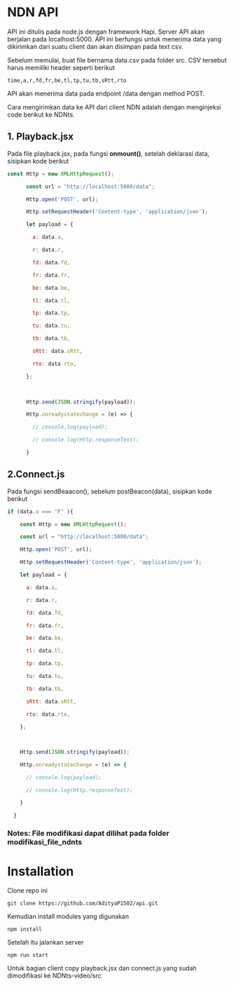 # NDN API 
API ini ditulis pada node.js dengan framework Hapi. Server API akan berjalan pada localhost:5000. API ini berfungsi untuk menerima data yang dikirimkan dari suatu client dan akan disimpan pada text csv. 

Sebelum memulai, buat file bernama data.csv pada folder src. CSV tersebut harus memiliki header seperti berikut

```csv
time,a,r,fd,fr,be,tl,tp,tu,tb,sRtt,rto
```

API akan menerima data pada endpoint /data dengan method POST. 

Cara mengirimkan data ke API dari client NDN adalah dengan menginjeksi code berikut ke NDNts. 

## 1. Playback.jsx

Pada file playback.jsx, pada fungsi **onmount()**, setelah deklarasi data, sisipkan kode berikut
```javascript
const Http = new XMLHttpRequest();

      const url = "http://localhost:5000/data";

      Http.open('POST', url);

      Http.setRequestHeader('Content-type', 'application/json');

      let payload = {

        a: data.a,

        r: data.r,

        fd: data.fd,

        fr: data.fr,

        be: data.be,

        tl: data.tl,

        tp: data.tp,

        tu: data.tu,

        tb: data.tb,

        sRtt: data.sRtt,

        rto: data.rto,

      };

  

      Http.send(JSON.stringify(payload));

      Http.onreadystatechange = (e) => {

        // console.log(payload);

        // console.log(Http.responseText);

      }
```

## 2.Connect.js
Pada fungsi sendBeaacon(), sebelum postBeacon(data), sisipkan kode berikut
```javascript
if (data.a === "F" ){

    const Http = new XMLHttpRequest();

    const url = "http://localhost:5000/data";

    Http.open('POST', url);

    Http.setRequestHeader('Content-type', 'application/json');

    let payload = {

      a: data.a,

      r: data.r,

      fd: data.fd,

      fr: data.fr,

      be: data.be,

      tl: data.tl,

      tp: data.tp,

      tu: data.tu,

      tb: data.tb,

      sRtt: data.sRtt,

      rto: data.rto,

    };

  

    Http.send(JSON.stringify(payload));

    Http.onreadystatechange = (e) => {

      // console.log(payload);

      // console.log(Http.responseText);

    }

  }
```

### Notes: File modifikasi dapat dilihat pada folder modifikasi_file_ndnts


# Installation
Clone repo ini
```shell
git clone https://github.com/AdityaP1502/api.git
```

Kemudian install modules yang digunakan 
```shell
npm install
```

Setelah itu jalankan server
```
npm run start
```

Untuk bagian client
copy playback.jsx dan connect.js yang sudah dimodifikasi ke NDNts-video/src
